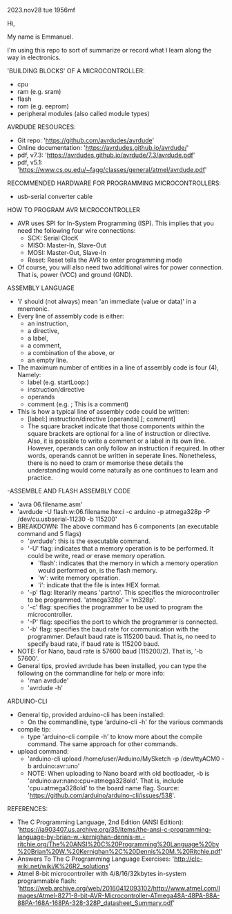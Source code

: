 2023.nov28 tue 1956mf

Hi,

My name is Emmanuel.

I'm using this repo to sort of summarize or record what I learn along the way in electronics.

'BUILDING BLOCKS' OF A MICROCONTROLLER:
- cpu
- ram (e.g. sram)
- flash
- rom (e.g. eeprom)
- peripheral modules (also called module types)

AVRDUDE RESOURCES:
- Git repo: 'https://github.com/avrdudes/avrdude'
- Online documentation: 'https://avrdudes.github.io/avrdude/'
- pdf, v7.3: 'https://avrdudes.github.io/avrdude/7.3/avrdude.pdf'
- pdf, v5.1:  'https://www.cs.ou.edu/~fagg/classes/general/atmel/avrdude.pdf'

RECOMMENDED HARDWARE FOR PROGRAMMING MICROCONTROLLERS:
- usb-serial converter cable

HOW TO PROGRAM AVR MICROCONTROLLER
- AVR uses SPI for In-System Programming (ISP). This implies that you need the following four wire connections:
  - SCK: Serial ClocK
  - MISO: Master-In, Slave-Out
  - MOSI: Master-Out, Slave-In
  - Reset: Reset tells the AVR to enter programming mode
- Of course, you will also need two additional wires for power connection. That is, power (VCC) and ground (GND).

ASSEMBLY LANGUAGE
- 'i' should (not always) mean 'an immediate (value or data)' in a mnemonic.
- Every line of assembly code is either:
  - an instruction,
  - a directive,
  - a label,
  - a comment,
  - a combination of the above, or
  - an empty line.
- The maximum number of entities in a line of assembly code is four (4), Namely:
  - label (e.g. startLoop:)
  - instruction/directive
  - operands
  - comment  (e.g. ; This is a comment)
- This is how a typical line of assembly code could be written:
  - [label:] instruction/directive [operands] [; comment]
  - The square bracket indicate that those components within the square brackets are optional for a line of instruction or directive. Also, it is possible to write a comment or a label in its own line. However, operands can only follow an instruction if required. In other words, operands cannot be written in seperate lines. Nonetheless, there is no need to cram or memorise these details the understanding would come naturally as one continues to learn and practice.

-ASSEMBLE AND FLASH ASSEMBLY CODE
- 'avra 06.filename.asm'
- 'avrdude -U flash:w:06.filename.hex:i -c arduino -p atmega328p -P /dev/cu.usbserial-11230 -b 115200'
- BREAKDOWN: The above command has 6 components (an executable command and 5 flags)
  - 'avrdude': this is the executable command.
  - '-U' flag: indicates that a memory operation is to be performed. It could be write, read or erase memory operation.
     - 'flash': indicates that the memory in which a memory operation would performed on, is the flash memory.
     - 'w': write memory operation.
     - 'i': indicate that the file is intex HEX format.
  - '-p' flag: literarily means 'partno'. This specifies the microcontroller to be programmed. 'atmega328p' = 'm328p'.
  - '-c' flag: specifies the programmer to be used to program the microcontroller.
  - '-P' flag: specifies the port to which the programmer is connected.
  - '-b' flag: specifies the baud rate for communication with the programmer. Default baud rate is 115200 baud. That is, no need to specify baud rate, if baud rate is 115200 baud.
- NOTE: For Nano, baud rate is 57600 baud (115200/2). That is, '-b 57600'.
- General tips, provied avrdude has been installed, you can type the following on the commandline for help or more info:
  - 'man avrdude'
  - 'avrdude -h'

 ARDUINO-CLI
- General tip, provided arduino-cli has been installed:
  - On the commandline, type 'arduino-cli -h' for the various commands
- compile tip:
  - type 'arduino-cli compile -h' to know more about the compile command. The same approach for other commands.
- upload command:
  - 'arduino-cli upload /home/user/Arduino/MySketch -p /dev/ttyACM0 -b arduino:avr:uno'
  - NOTE: When uploading to Nano board with old bootloader, -b is 'arduino:avr:nano:cpu=atmega328old'. That is, include 'cpu=atmega328old' to the board name flag. Source: 'https://github.com/arduino/arduino-cli/issues/538'.

REFERENCES:
- The C Programming Language, 2nd Edition (ANSI Edition): 'https://ia903407.us.archive.org/35/items/the-ansi-c-programming-language-by-brian-w.-kernighan-dennis-m.-ritchie.org/The%20ANSI%20C%20Programming%20Language%20by%20Brian%20W.%20Kernighan%2C%20Dennis%20M.%20Ritchie.pdf'
- Answers To The C Programming Language Exercises: 'http://clc-wiki.net/wiki/K%26R2_solutions'
- Atmel 8-bit microcontroller with 4/8/16/32kbytes in-system programmable flash: 'https://web.archive.org/web/20160412093102/http://www.atmel.com/Images/Atmel-8271-8-bit-AVR-Microcontroller-ATmega48A-48PA-88A-88PA-168A-168PA-328-328P_datasheet_Summary.pdf'
